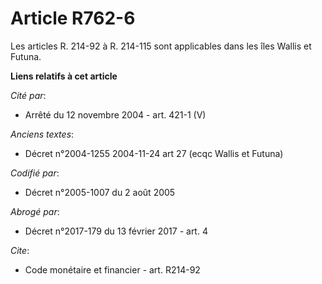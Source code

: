 # Article R762-6

Les articles R. 214-92 à R. 214-115 sont applicables dans les îles Wallis et Futuna.

**Liens relatifs à cet article**

_Cité par_:

  - Arrêté du 12 novembre 2004 - art. 421-1 (V)

_Anciens textes_:

  - Décret n°2004-1255 2004-11-24 art 27 (ecqc Wallis et Futuna)

_Codifié par_:

  - Décret n°2005-1007 du 2 août 2005

_Abrogé par_:

  - Décret n°2017-179 du 13 février 2017 - art. 4

_Cite_:

  - Code monétaire et financier - art. R214-92
